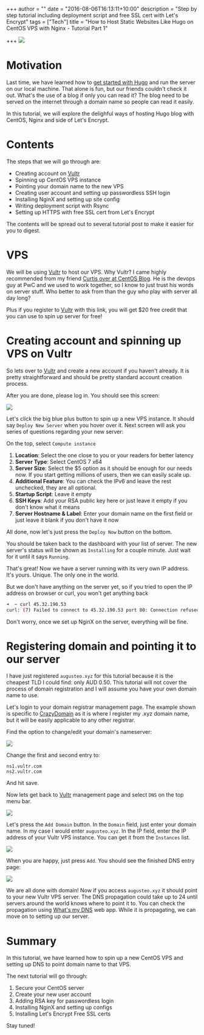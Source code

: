 +++
author = ""
date = "2016-08-06T16:13:11+10:00"
description = "Step by step tutorial including deployment script and free SSL cert with Let's Encrypt"
tags = ["Tech"]
title = "How to Host Static Websites Like Hugo on CentOS VPS with Nginx - Tutorial Part 1"

+++
![][banner]

# Motivation
Last time, we have learned how to [get started with Hugo][1] and run the server on our local machine. That alone is fun, but our friends couldn't check it out. What's the use of a blog if only you can read it? The blog need to be served on the internet through a domain name so people can read it easily.

In this tutorial, we will explore the delighful ways of hosting Hugo blog with CentOS, Nginx and side of Let's Encrypt.

# Contents
The steps that we will go through are:

- Creating account on [Vultr][vultr]
- Spinning up CentOS VPS instance
- Pointing your domain name to the new VPS
- Creating user account and setting up passwordless SSH login
- Installing NginX and setting up site config
- Writing deployment script with Rsync
- Setting up HTTPS with free SSL cert from Let's Encrypt

The contents will be spread out to several tutorial post to make it easier for you to digest.

# VPS 
We will be using [Vultr][vultr] to host our VPS. Why Vultr? I came highly recommended from my friend [Curtis over at CentOS Blog][centosblog]. He is the devops guy at PwC and we used to work together, so I know to just trust his words on server stuff. Who better to ask from than the guy who play with server all day long?

Plus if you register to [Vultr][vultr] with this link, you will get $20 free credit that you can use to spin up server for free!

# Creating account and spinning up VPS on Vultr
So lets over to [Vultr][vultr] and create a new account if you haven't already. It is pretty straightforward and should be pretty standard account creation process. 

After you are done, please log in. You should see this screen:

![][2]

Let's click the big blue plus button to spin up a new VPS instance. It should say `Deploy New Server` when you hover over it. Next screen will ask you series of questions regarding your new server:

On the top, select `Compute instance`

1. **Location**: Select the one close to you or your readers for better latency
2. **Server Type**: Select CentOS 7 x64
3. **Server Size**: Select the $5 option as it should be enough for our needs now. If you start getting millions of users, then we can easily scale up.
4. **Additional Feature**: You can check the IPv6 and leave the rest unchecked, they are all optional.
5. **Startup Script**: Leave it empty
6. **SSH Keys**: Add your RSA public key here or just leave it empty if you don't know what it means
7. **Server Hostname & Label**: Enter your domain name on the first field or just leave it blank if you don't have it now

All done, now let's just press the `Deploy Now` button on the bottom. 

You should be taken back to the dashboard with your list of server. The new server's status will be shown as `Installing` for a couple minute. Just wait for it until it says `Running`.

That's great! Now we have a server running with its very own IP address. It's yours. Unique. The only one in the world.

But we don't have anything on the server yet, so if you tried to open the IP address on browser or curl, you won't get anything back

```bash
➜  ~ curl 45.32.190.53
curl: (7) Failed to connect to 45.32.190.53 port 80: Connection refused
```

Don't worry, once we set up NginX on the server, everything will be fine.

# Registering domain and pointing it to our server
I have just registered `augusteo.xyz` for this tutorial because it is the cheapest TLD I could find: only AUD 0.50. This tutorial will not cover the process of domain registration and I will assume you have your own domain name to use.

Let's login to your domain registrar management page. The example shown is specific to [CrazyDomain][cd] as it is where I register my .xyz domain name, but it will be easily applicable to any other registrar.

Find the option to change/edit your domain's nameserver:

![][Account_Manager]

Change the first and second entry to:

```
ns1.vultr.com
ns2.vultr.com
```

And hit save.

Now lets get back to [Vultr][vultr] management page and select `DNS` on the top menu bar.

![][vultrdns]

Let's press the `Add Domain` button. In the `Domain` field, just enter your domain name. In my case I would enter `augusteo.xyz`. In the IP field, enter the IP address of your Vultr VPS instance. You can get it from the `Instances` list.

![][vultrip]

When you are happy, just press `Add`. You should see the finished DNS entry page:

![][vudns]

We are all done with domain! Now if you access `augusteo.xyz` it should point to your new Vultr VPS server. The DNS propagation could take up to 24 until servers around the world knows where to point it to. You can check the propagation using [What's my DNS][wmdns] web app. While it is propagating, we can move on to setting up our server.

# Summary
In this tutorial, we have learned how to spin up a new CentOS VPS and setting up DNS to point domain name to that VPS.

The next tutorial will go through:

1. Secure your CentOS server
2. Create your new user account
3. Adding RSA key for passwordless login
4. Installing NginX and setting up configs
5. Installing Let's Encrypt Free SSL certs

Stay tuned!

[banner]: /blogFiles/03photo-1462121457351-9fb0f5622b72.jpeg
[1]: /super-quick-guide-to-start-using-hugo/
[vultr]: http://www.vultr.com/?ref=6933377-3B
[centosblog]: https://www.centosblog.com/author/curtis/
[2]: /blogFiles/Screenshot_2016-08-07_12_17_59.jpg
[cd]: https://www.crazydomains.com.au
[Account_Manager]: /blogFiles/Account_Manager.jpg
[vultrdns]: /blogFiles/DNS_-_Vultr_com.jpg
[vultrip]: /blogFiles/My_Subscriptions_-_Vultr_com.jpg
[vudns]: /blogFiles/augusteo_xyz_-_DNS_-_Vultr_com.jpg
[wmdns]: https://www.whatsmydns.net/#NS/augusteo.xyz
